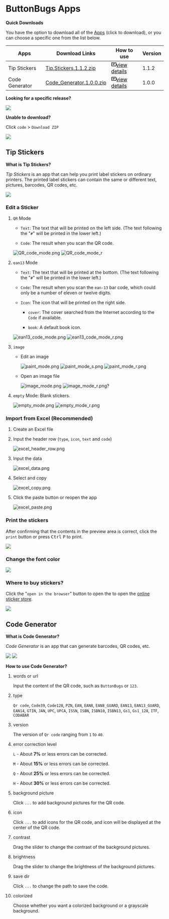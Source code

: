ButtonBugs Apps
=============================
__Quick Downloads__

You have the option to download all of the [Apps](https://github.com/buttonbugs/apps/archive/refs/heads/main.zip) (click to download), or you can choose a specific one from the list below.

Apps|Download Links|How to use|Version
-|-|-|-
Tip Stickers |[Tip.Stickers.1.1.2.zip](https://github.com/buttonbugs/apps/releases/download/Tip_Stickers/Tip.Stickers.1.1.2.zip)|<a href="#sticker-tips" style="color:black"><svg text="gray" aria-hidden="true" height="16" viewBox="0 0 16 16" version="1.1" width="16" data-view-component="true" class="octicon octicon-note mr-2"> <path d="M0 3.75C0 2.784.784 2 1.75 2h12.5c.966 0 1.75.784 1.75 1.75v8.5A1.75 1.75 0 0 1 14.25 14H1.75A1.75 1.75 0 0 1 0 12.25Zm1.75-.25a.25.25 0 0 0-.25.25v8.5c0 .138.112.25.25.25h12.5a.25.25 0 0 0 .25-.25v-8.5a.25.25 0 0 0-.25-.25ZM3.5 6.25a.75.75 0 0 1 .75-.75h7a.75.75 0 0 1 0 1.5h-7a.75.75 0 0 1-.75-.75Zm.75 2.25h4a.75.75 0 0 1 0 1.5h-4a.75.75 0 0 1 0-1.5Z"></path></svg>view details</a>|1.1.2
Code Generator|[Code_Generator.1.0.0.zip](https://github.com/buttonbugs/apps/releases/download/Code_Generator/Code.Generator.1.0.0.zip)|<a href="#code-generator" style="color:black"><svg text="gray" aria-hidden="true" height="16" viewBox="0 0 16 16" version="1.1" width="16" data-view-component="true" class="octicon octicon-note mr-2"> <path d="M0 3.75C0 2.784.784 2 1.75 2h12.5c.966 0 1.75.784 1.75 1.75v8.5A1.75 1.75 0 0 1 14.25 14H1.75A1.75 1.75 0 0 1 0 12.25Zm1.75-.25a.25.25 0 0 0-.25.25v8.5c0 .138.112.25.25.25h12.5a.25.25 0 0 0 .25-.25v-8.5a.25.25 0 0 0-.25-.25ZM3.5 6.25a.75.75 0 0 1 .75-.75h7a.75.75 0 0 1 0 1.5h-7a.75.75 0 0 1-.75-.75Zm.75 2.25h4a.75.75 0 0 1 0 1.5h-4a.75.75 0 0 1 0-1.5Z"></path></svg>view details</a>|1.0.0

__Looking for a specific release?__

[![](https://img.shields.io/badge/Apps-Release_History-blue)](https://github.com/buttonbugs/apps/releases)

__Unable to download?__

Click `code` > `Download ZIP`

![](https://camo.githubusercontent.com/bd1ce1ae705b433c662985be116810adc9e66f86f7c9053cdead57e9679f0376/687474703a2f2f627574746f6e627567732e62796574686f737431322e636f6d2f6f626a6563743030686f6d652f686f775f746f5f646f776e6c6f61645f312e706e67)

Tip Stickers
-
__What is Tip Stickers?__

*Tip Stickers* is an app that can help you print label stickers on ordinary printers. The printed label stickers can contain the same or different text, pictures, barcodes, QR codes, etc.

![](https://camo.githubusercontent.com/728590bfa6ac00ebe1b263de2bccb570e02b35bce77fa93eac3265d4c74a717f/687474703a2f2f627574746f6e627567732e62796574686f737431322e636f6d2f746d702f776861745f69735f746970732e706e67)

### Edit a Sticker

1. `QR` Mode

    - `Text`: The text that will be printed on the left side. (The text following the "`#`" will be printed in the lower left.)

    - `Code`: The result when you scan the QR code.

    ![QR_code_mode.png](https://camo.githubusercontent.com/d5eb480f2011a44ab845fc3ec464fed393e2de0b3ee47f28048be7c8917d05e5/687474703a2f2f627574746f6e627567732e62796574686f737431322e636f6d2f746d702f51525f636f64655f6d6f64652e706e67)
    ![QR_code_mode_r](https://camo.githubusercontent.com/fa6920a6dc2e9b83f310d507a0190ad794b45b8de14dd8450b5d2925953807c5/687474703a2f2f627574746f6e627567732e62796574686f737431322e636f6d2f746d702f51525f636f64655f6d6f64655f722e706e67)

2. `ean13` Mode

    - `Text`: The text that will be printed at the bottom. (The text following the "`#`" will be printed in the lower left.)

    - `Code`: The result when you scan the `ean-13` bar code, which could only be a number of eleven or twelve digits.
        
    - `Icon`: The icon that will be printed on the right side.

        - `cover`: The cover searched from the Internet according to the `Code` if available.
            
        - `book`: A default book icon.

    ![ean13_code_mode.png](https://camo.githubusercontent.com/7fe2767de2f5570632db0bc9b03e1e99d0dad11391df614eaccdb235c65abfd4/687474703a2f2f627574746f6e627567732e62796574686f737431322e636f6d2f746d702f65616e31335f636f64655f6d6f64652e706e67)
    ![ean13_code_mode_r.png](https://camo.githubusercontent.com/8aa24ff666c18937dd03ce0acd61e622fe429e3eddc21f53f4518595136c2ea4/687474703a2f2f627574746f6e627567732e62796574686f737431322e636f6d2f746d702f65616e31335f636f64655f6d6f64655f722e706e67)

3. `image`

    - Edit an image

        ![paint_mode.png](https://camo.githubusercontent.com/1cd9157da39abdd423567a21aec725f030aeb1ecb19cb34b770687126e831f80/687474703a2f2f627574746f6e627567732e62796574686f737431322e636f6d2f746d702f7061696e745f6d6f64652e706e67)
        ![paint_mode_s.png](https://camo.githubusercontent.com/9e4a27d0f1d02efbcd28f14bf5c45fc89a0412308330e47ded3ea8e2707356b5/687474703a2f2f627574746f6e627567732e62796574686f737431322e636f6d2f746d702f7061696e745f6d6f64655f732e706e67)
        ![paint_mode_r.png](https://camo.githubusercontent.com/55d026abee8500fef66d58c6de429a4eaa0cd20c1ce288a65bbb6131a7ef3424/687474703a2f2f627574746f6e627567732e62796574686f737431322e636f6d2f746d702f7061696e745f6d6f64655f722e706e67)

    - Open an image file

        ![image_mode.png](https://camo.githubusercontent.com/14febdfe3543dccaef3843a37e431ebd4e0c2c79307964416d89ff42e399be0f/687474703a2f2f627574746f6e627567732e62796574686f737431322e636f6d2f746d702f696d6167655f6d6f64652e706e67)
        ![image_mode_r.png?](https://camo.githubusercontent.com/e46469f94fbbb5840c78ba89679995c04b2ce9206ee2dc745345c781814623cd/687474703a2f2f627574746f6e627567732e62796574686f737431322e636f6d2f746d702f696d6167655f6d6f64655f722e706e673f)

4. `empty` Mode: Blank stickers.

    ![empty_mode.png](https://camo.githubusercontent.com/3bc3ffa8b0c197f9059ff956f0d5fc9c7e5ac747fb4997e16f0ba11547cdb383/687474703a2f2f627574746f6e627567732e62796574686f737431322e636f6d2f746d702f656d7074795f6d6f64652e706e67)
    ![empty_mode_r.png](https://camo.githubusercontent.com/02983de19527970cf7fc6103045a38c3f1804468944aa0c576ddb957b517e2ba/687474703a2f2f627574746f6e627567732e62796574686f737431322e636f6d2f746d702f656d7074795f6d6f64655f722e706e67)

### Import from Excel (Recommended)

1. Create an Excel file

2. Input the header row (`type`, `icon`, `text` and `code`)

    ![excel_header_row.png](https://camo.githubusercontent.com/2a8cb62dd17002d2eefac74dc70fc72c0ff39b8c81acbee4073f0cf5a6d32f4d/687474703a2f2f627574746f6e627567732e62796574686f737431322e636f6d2f746d702f657863656c5f6865616465725f726f772e706e67)
    
3. Input the data

    ![excel_data.png](https://camo.githubusercontent.com/5e5cff630e5e426d6a600c00901b012cf1ec22e06460f9495b896dd5aba5cd86/687474703a2f2f627574746f6e627567732e62796574686f737431322e636f6d2f746d702f657863656c5f646174612e706e67)

4. Select and copy

    ![excel_copy.png](https://camo.githubusercontent.com/977365af6fa64bb552d3cda25ca83d0f380ac307b8cd46197708a025a248be95/687474703a2f2f627574746f6e627567732e62796574686f737431322e636f6d2f746d702f657863656c5f636f70792e706e67)

5. Click the paste button or reopen the app

    ![excel_paste.png](https://camo.githubusercontent.com/ef64ddec2087dd0126721c152c4e0481323383b41a3946cd48abda0a9359c9eb/687474703a2f2f627574746f6e627567732e62796574686f737431322e636f6d2f746d702f657863656c5f70617374652e706e67)

### Print the stickers

After confirming that the contents in the preview area is correct, click the `print` button or press <kbd>Ctrl</kbd> <kbd>P</kbd> to print.

![](https://camo.githubusercontent.com/5285d07594af837477dbd6a8f5bbd1bc760167ef63daff5c52c262a70e3567ef/687474703a2f2f627574746f6e627567732e62796574686f737431322e636f6d2f746d702f7072696e742e706e67)

### Change the font color

![](https://camo.githubusercontent.com/58219fff7c23ea4c23d22e92a1d6a37f5e510106b411ac4fc03b3b3cf58beec6/687474703a2f2f627574746f6e627567732e62796574686f737431322e636f6d2f746d702f6368616e67655f636f6c6f722e706e673f)

### Where to buy stickers?

Click the "`open in the browser`" button to open the to open the <a href="https://item.jd.com/10021221198489.html" target="_blank">online sticker store</a>.

![](https://camo.githubusercontent.com/ef9098f4937c6604a88a39f2ba565c0de63e7372e047e026e4604f846f2f8f67/687474703a2f2f627574746f6e627567732e62796574686f737431322e636f6d2f746d702f6275792e706e673f)

Code Generator
-
__What is Code Generator?__

*Code Generator* is an app that can generate barcodes, QR codes, etc.

![](https://camo.githubusercontent.com/d88841936a8e87dfa0e33c4722fd3d6b9c2ecc0699e39bcca13ae8edb3430114/687474703a2f2f627574746f6e627567732e62796574686f737431322e636f6d2f746d702f436f64655f47656e657261746f722e706e673f)
![](https://camo.githubusercontent.com/9f1d77114c19e11c2bc8561153a1183876ba0792d9dca3879a9f52855fb78f35/687474703a2f2f627574746f6e627567732e62796574686f737431322e636f6d2f746d702f436f64655f47656e657261746f722e706e67)

__How to use Code Generator?__

1. words or url

    Input the content of the QR code, such as `ButtonBugs` or `123`.

2. type

   `Qr code`, `Code39`, `Code128`, `PZN`, `EAN`, `EAN8`, `EAN8_GUARD`, `EAN13`, `EAN13_GUARD`, `EAN14`, `GTIN`, `JAN`, `UPC`, `UPCA`, `ISSN`, `ISBN`, `ISBN10`, `ISBN13`, `Gs1`, `Gs1_128`, `ITF`, `CODABAR`

3. version

    The version of `Qr code` ranging from `1` to `40`.

4. error correction level

    `L` - About **7%** or less errors can be corrected.

    `M` - About **15%** or less errors can be corrected.

    `Q` - About **25%** or less errors can be corrected.

    `H` - About **30%** or less errors can be corrected.

5. background picture

    Click `...` to add background pictures for the QR code.

6. icon

    Click `...` to add icons for the QR code, and icon will be displayed at the center of the QR code.

7. contrast

    Drag the slider to change the contrast of the background pictures.

8. brightness

    Drag the slider to change the brightness of the background pictures.

9. save dir

    Click `...` to change the path to save the code.

10. colorized

    Choose whether you want a colorized background or a grayscale background.
